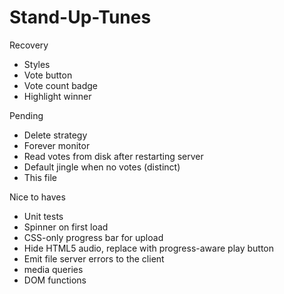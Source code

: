 Stand-Up-Tunes
==============

Recovery
- Styles
- Vote button
- Vote count badge
- Highlight winner

Pending
- Delete strategy
- Forever monitor
- Read votes from disk after restarting server
- Default jingle when no votes (distinct)
- This file

Nice to haves
- Unit tests
- Spinner on first load
- CSS-only progress bar for upload
- Hide HTML5 audio, replace with progress-aware play button
- Emit file server errors to the client
- media queries
- DOM functions